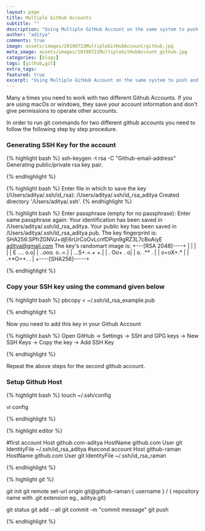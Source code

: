 ```yaml
---
layout: page
title: Multiple GitHub Accounts
subtitle: ""
description: "Using Multiple GitHub Account on the same system to push and pull"
author: "aditya"
comments: true
image: assets/images/20190722MultipleGitHubAccount/github.jpg
meta_image: assets/images/20190722MultipleGitHubAccount_github.jpg
categories: [blogs]
tags: [github,git]
extra_tags: 
featured: true
excerpt: "Using Multiple GitHub Account on the same system to push and pull"
---
```


Many a times you need to work with two different Github Accounts. If you are using macOs or windows, they save your account information and don't give permissions to operate other accounts.

In order to run git commands for two different github accounts you need to follow the following step by step procedure.

### Generating SSH Key for the account

{% highlight bash %}
ssh-keygen -t rsa -C "Github-email-address"
Generating public/private rsa key pair.

{% endhighlight %}

{% highlight bash %}
Enter file in which to save the key (/Users/aditya/.ssh/id_rsa): /Users/aditya/.ssh/id_rsa_aditya
Created directory '/Users/aditya/.ssh'.
{% endhighlight %}

{% highlight bash %}
Enter passphrase (empty for no passphrase): 
Enter same passphrase again: 
Your identification has been saved in /Users/aditya/.ssh/id_rsa_aditya.
Your public key has been saved in /Users/aditya/.ssh/id_rsa_aditya.pub.
The key fingerprint is:
SHA256:SPfrZGNVJ+djE6rUrCoOvLcnfDPqn9gRZ3L7cBoAiyE aditya@gmail.com
The key's randomart image is:
+---[RSA 2048]----+
|                 |
|                 |
|   E ....     o.o|
|    ..ooo.  o..=.|
|     ...S+.=.+ +.|
|    .     Oo+ . o|
|     o.  .** .   |
|      o=oX+.*    |
|     .+*O=+. .   |
+----[SHA256]-----+

{% endhighlight %}

### Copy your SSH key using the command given below

{% highlight bash %}
pbcopy < ~/.ssh/id_rsa_example.pub

{% endhighlight %}


Now you need to add this key in your Github Account

{% highlight bash %}
Open GitHub -> Settings -> SSH and GPG keys -> New SSH Keys -> Copy the key -> Add SSH Key

{% endhighlight %}

Repeat the above steps for the second github account.

### Setup Github Host

{% highlight bash %}
touch ~/.ssh/config

vi config

{% endhighlight %}

{% highlight editor %}

#first account
Host github.com-aditya
    HostName github.com
    User git
    IdentityFile ~/.ssh/id_rsa_aditya
#second account
Host github-raman
    HostName github.com
    User git
    IdentityFile ~/.ssh/id_rsa_raman

{% endhighlight %}

{% highlight git %}

git init
git remote set-url origin git@github-raman:{ username } / { repository name with .git extension eg., aditya.git}

git status
git add --all
git commit -m "commit message"
git push

{% endhighlight %}
